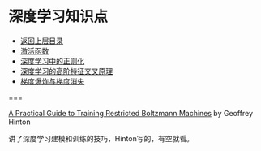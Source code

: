 # 深度学习知识点

* [返回上层目录](../deep-learning.md)
* [激活函数](activation-functions/activation-functions.md)
* [深度学习中的正则化](normalization/normalization.md)
* [深度学习的高阶特征交叉原理](feature-crossing/feature-crossing.md)
* [梯度爆炸与梯度消失](gradient-explosion-and-vanishing/gradient-explosion-and-vanishing.md)





===

[A Practical Guide to Training Restricted Boltzmann Machines](https://www.cs.toronto.edu/~hinton/absps/guideTR.pdf) by Geoffrey Hinton

讲了深度学习建模和训练的技巧，Hinton写的，有空就看。


